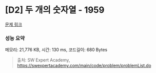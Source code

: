 # [D2] 두 개의 숫자열 - 1959 

[문제 링크](https://swexpertacademy.com/main/code/problem/problemDetail.do?contestProbId=AV5PpoFaAS4DFAUq) 

### 성능 요약

메모리: 21,776 KB, 시간: 130 ms, 코드길이: 680 Bytes



> 출처: SW Expert Academy, https://swexpertacademy.com/main/code/problem/problemList.do